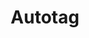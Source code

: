 ---
title: "Autotag"
url: /ciudad-autonoma-de-buenos-aires/autotag-avenida-rivadavia/
shop: coche
---